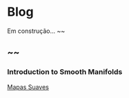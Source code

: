 # Blog
Em construção... ~~~<i class="twa twa-building-construction"></i>~~~
## ~~~<i class="twa twa-notebook-with-decorative-cover"></i>~~~
### Introduction to Smooth Manifolds
[Mapas Suaves](cadernos/ism/mapas-suaves)